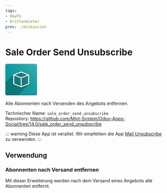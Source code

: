 ```yaml
---
tags:
- HowTo
- Drittanbieter
prev: ./diskussion
---
```

# Sale Order Send Unsubscribe
![icon_oms_box](assets/icon_oms_box.png)

Alle Abonnenten nach Versenden des Angebots entfernen.
 
Technischer Name: `sale_order_send_unsubscribe`\
Repository: <https://github.com/Mint-System/Odoo-Apps-Social/tree/14.0/sale_order_send_unsubscribe>

::: warning
Diese App ist veraltet. Wir empfehlen die App [Mail Unsubscribe](Mail%20Unsubscribe) zu verwenden.
:::

## Verwendung

### Abonnenten nach Versand entfernen

Mit dieser Erweiterung werden nach dem Versand eines Angebots alle Abonnenten entfernt.